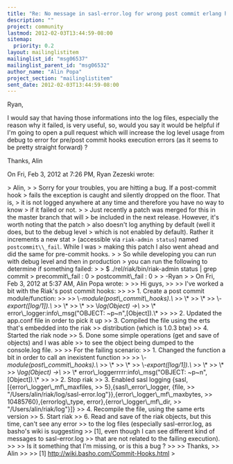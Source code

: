 ```yaml
---
title: "Re: No message in sasl-error.log for wrong post commit erlang hook"
description: ""
project: community
lastmod: 2012-02-03T13:44:59-08:00
sitemap:
  priority: 0.2
layout: mailinglistitem
mailinglist_id: "msg06537"
mailinglist_parent_id: "msg06532"
author_name: "Alin Popa"
project_section: "mailinglistitem"
sent_date: 2012-02-03T13:44:59-08:00
---
```



Ryan,

I would say that having those informations into the log files, especially
the reason why it failed, is very useful, so, would you say it would be
helpful if I'm going to open a pull request which will increase the log
level usage from debug to error for pre/post commit hooks execution errors
(as it seems to be pretty straight forward) ?

Thanks,
Alin

On Fri, Feb 3, 2012 at 7:26 PM, Ryan Zezeski  wrote:

&gt; Alin,
&gt;
&gt; Sorry for your troubles, you are hitting a bug. If a post-commit hook
&gt; fails the exception is caught and silently dropped on the floor. That is,
&gt; it is not logged anywhere at any time and therefore you have no way to know
&gt; if it failed or not.
&gt;
&gt; Just recently a patch was merged for this in the master branch that will
&gt; be included in the next release. However, it's worth noting that the patch
&gt; also doesn't log anything by default (well it does, but to the debug level
&gt; which is not enabled by default). Rather it increments a new stat
&gt; (accessible via `riak-admin status`) named `postcommit\\_fail`. While I was
&gt; making this patch I also went ahead and did the same for pre-commit hooks.
&gt;
&gt; So while developing you can run with debug level and then in production
&gt; you can run the following to determine if something failed:
&gt;
&gt; $ ./rel/riak/bin/riak-admin status | grep commit
&gt; precommit\\_fail : 0
&gt; postcommit\\_fail : 0
&gt;
&gt; -Ryan
&gt;
&gt; On Fri, Feb 3, 2012 at 5:37 AM, Alin Popa  wrote:
&gt;
&gt;&gt; Hi guys,
&gt;&gt;
&gt;&gt; I've worked a bit with the Riak's post commit hooks:
&gt;&gt;
&gt;&gt; 1. Create a post commit module/function:
&gt;&gt;
&gt;&gt; \\*-module(post\\_commit\\_hooks).\\*
&gt;&gt; \\*
&gt;&gt; \\*
&gt;&gt; \\*-export([log/1]).\\*
&gt;&gt; \\*
&gt;&gt; \\*
&gt;&gt; \\*log(Object) -&gt;\\*
&gt;&gt; \\* error\\_logger:info\\_msg("OBJECT: ~p~n",[Object]).\\*
&gt;&gt;
&gt;&gt; 2. Updated the app.conf file in order to pick it up
&gt;&gt; 3. Compiled the file using the erts that's embedded into the riak
&gt;&gt; distribution (which is 1.0.3 btw)
&gt;&gt; 4. Started the riak node
&gt;&gt; 5. Done some simple operations (get and save of objects) and I was able
&gt;&gt; to see the object being dumped to the console.log file.
&gt;&gt;
&gt;&gt; For the failing scenario:
&gt;&gt; 1. Changed the function a bit in order to call an inexistent function
&gt;&gt;
&gt;&gt; \\*-module(post\\_commit\\_hooks).\\*
&gt;&gt; \\*
&gt;&gt; \\*
&gt;&gt; \\*-export([log/1]).\\*
&gt;&gt; \\*
&gt;&gt; \\*
&gt;&gt; \\*log(Object) -&gt;\\*
&gt;&gt; \\* error\\_loggerrrrr:info\\_msg("OBJECT: ~p~n",[Object]).\\*
&gt;&gt;
&gt;&gt; 2. Stop riak
&gt;&gt; 3. Enabled sasl logging {sasl,[{error\\_logger\\_mf\\_maxfiles,
&gt;&gt; 5},{sasl\\_error\\_logger, {file,
&gt;&gt; "/Users/alin/riak/log/sasl-error.log"}},{error\\_logger\\_mf\\_maxbytes,
&gt;&gt; 10485760},{errorlog\\_type, error},{error\\_logger\\_mf\\_dir,
&gt;&gt; "/Users/alin/riak/log"}]}
&gt;&gt; 4. Recompile the file, using the same erts version
&gt;&gt; 5. Start riak
&gt;&gt; 6. Read and save of the riak objects, but this time, can't see any error
&gt;&gt; to the log files (especially sasl-error.log, as basho's wiki is suggesting
&gt;&gt; [1], even though I can see different kind of messages to sasl-error.log
&gt;&gt; that are not related to the failing execution).
&gt;&gt;
&gt;&gt; Is it something that I'm missing, or is this a bug ?
&gt;&gt;
&gt;&gt; Thanks,
&gt;&gt; Alin
&gt;&gt;
&gt;&gt; [1] http://wiki.basho.com/Commit-Hooks.html
&gt;
